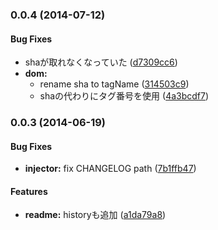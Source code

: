 ### 0.0.4 (2014-07-12)


#### Bug Fixes

* shaが取れなくなっていた ([d7309cc6](https://github.com/azu/check_changelog_from_release/commit/d7309cc62b4415aec969997487bf58463ece5675))
* **dom:**
  * rename sha to tagName ([314503c9](https://github.com/azu/check_changelog_from_release/commit/314503c97a793899d411b1248e5dbcaf8a51d0e6))
  * shaの代わりにタグ番号を使用 ([4a3bcdf7](https://github.com/azu/check_changelog_from_release/commit/4a3bcdf76592d02f8a74d7aee248fe3b188db4d7))


### 0.0.3 (2014-06-19)


#### Bug Fixes

* **injector:** fix CHANGELOG path ([7b1ffb47](https://github.com/azu/check_changelog_from_release/commit/7b1ffb473848ae58a07ea09f743bf319cbae77ba))


#### Features

* **readme:** historyも追加 ([a1da79a8](https://github.com/azu/check_changelog_from_release/commit/a1da79a84881a27a8c8c5fe3567b7b98ba2accd9))

